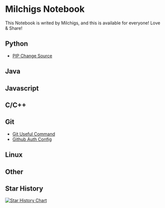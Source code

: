 # Milchigs Notebook
This Notebook is writed by Milchigs, and this is available for everyone! Love & Share!

## Python

- [PIP Change Source](./python/PIPChangeSource.md)

## Java

## Javascript

## C/C++

## Git

- [Git Useful Command](./git/GitUsefulCommand.md)
- [Github Auth Config](./git/GithubAuthConfig.md)

## Linux

## Other

## Star History

[![Star History Chart](https://api.star-history.com/svg?repos=shuang6666/notebook&type=Date)](https://star-history.com/#shuang6666/notebook&Date)